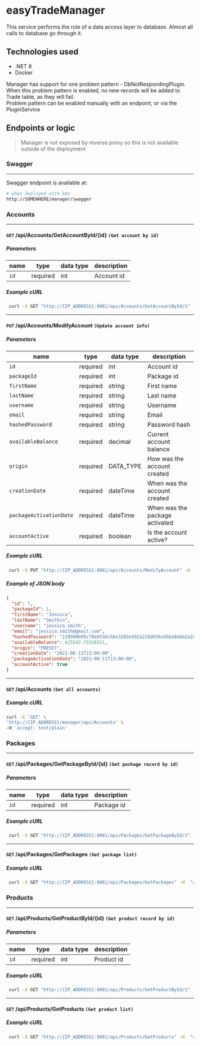 # easyTradeManager

This service performs the role of a data access layer to database. Almost all calls to database go through it.

## Technologies used

- .NET 8
- Docker

Manager has support for one problem pattern - DbNotRespondingPlugin. When this problem pattern is enabled, no new records will be added to Trade table, as they will fail.  
Problem pattern can be enabled manually with an endpoint, or via the PluginService

## Endpoints or logic

> Manager is not exposed by reverse proxy so this is not available outside of the deployment

### Swagger

---

Swagger endpoint is available at:

```bash
# when deployed with k8s
http://SOMEWHERE/manager/swagger
```

### Accounts

---

#### `GET` **/api/Accounts/GetAccountById/{id}** `(Get account by id)`

##### Parameters

| name | type     | data type | description |
| ---- | -------- | --------- | ----------- |
| `id` | required | int       | Account id  |

##### Example cURL

```bash
 curl -X GET "http://{IP_ADDRESS}:8081/api/Accounts/GetAccountById/1" -H  "accept: text/plain"
```

---

#### `PUT` **/api/Accounts/ModifyAccount** `(Update account info)`

##### Parameters

| name                    | type     | data type | description                    |
| ----------------------- | -------- | --------- | ------------------------------ |
| `id`                    | required | int       | Account id                     |
| `packageId`             | required | int       | Package id                     |
| `firstName`             | required | string    | First name                     |
| `lastName`              | required | string    | Last name                      |
| `username`              | required | string    | Username                       |
| `email`                 | required | string    | Email                          |
| `hashedPassword`        | required | string    | Password hash                  |
| `availableBalance`      | required | decimal   | Current account balance        |
| `origin`                | required | DATA_TYPE | How was the account created    |
| `creationDate`          | required | dateTime  | When was the account created   |
| `packageActivationDate` | required | dateTime  | When was the package activated |
| `accountActive`         | required | boolean   | Is the account active?         |

##### Example cURL

```bash
 curl -X PUT "http://{IP_ADDRESS}:8081/api/Accounts/ModifyAccount" -H  "accept: */*" -H  "Content-Type: application/json" -d '{"id":7,"packageId":1,"firstName":"Jessica","lastName":"Smithin","username":"jessica_smith","email":"jessica.smith@gmail.com","hashedPassword":"139990b95cf8e8fddcb6e3202ed92a216d656a5bbe8ebb2a28bfe9911e6c3c51","availableBalance":425542.73326551,"origin":"PRESET","creationDate":"2021-08-11T13:00:00","packageActivationDate":"2021-08-11T13:00:00","accountActive":true}'
```

##### Example of JSON body

```json
{
  "id": 7,
  "packageId": 1,
  "firstName": "Jessica",
  "lastName": "Smithin",
  "username": "jessica_smith",
  "email": "jessica.smith@gmail.com",
  "hashedPassword": "139990b95cf8e8fddcb6e3202ed92a216d656a5bbe8ebb2a28bfe9911e6c3c51",
  "availableBalance": 425542.73326551,
  "origin": "PRESET",
  "creationDate": "2021-08-11T13:00:00",
  "packageActivationDate": "2021-08-11T13:00:00",
  "accountActive": true
}
```

---

#### `GET` **/api/Accounts** `(Get all accounts)`

##### Example cURL

```bash
curl -X 'GET' \
'http://{IP_ADDRESS}/manager/api/Accounts' \
-H 'accept: text/plain'
```

### Packages

---

#### `GET` **/api/Packages/GetPackageById/{id}** `(Get package record by id)`

##### Parameters

| name | type     | data type | description |
| ---- | -------- | --------- | ----------- |
| `id` | required | int       | Package id  |

##### Example cURL

```bash
 curl -X GET "http://{IP_ADDRESS}:8081/api/Packages/GetPackageById/1" -H  "accept: text/plain"
```

---

#### `GET` **/api/Packages/GetPackages** `(Get package list)`

##### Example cURL

```bash
 curl -X GET "http://{IP_ADDRESS}:8081/api/Packages/GetPackages" -H  "accept: text/plain"
```

### Products

---

#### `GET` **/api/Products/GetProductById/{id}** `(Get product record by id)`

##### Parameters

| name | type     | data type | description |
| ---- | -------- | --------- | ----------- |
| `id` | required | int       | Product id  |

##### Example cURL

```bash
 curl -X GET "http://{IP_ADDRESS}:8081/api/Products/GetProductById/1" -H  "accept: text/plain"
```

---

#### `GET` **/api/Products/GetProducts** `(Get product list)`

##### Example cURL

```bash
 curl -X GET "http://{IP_ADDRESS}:8081/api/Products/GetProducts" -H  "accept: text/plain"
```
